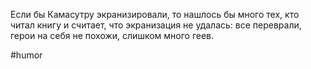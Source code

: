 Если бы Камасутру экранизировали, то нашлось бы много тех, кто читал книгу и считает, что экранизация не удалась: все переврали, герои на себя не похожи, слишком много геев.

#humor